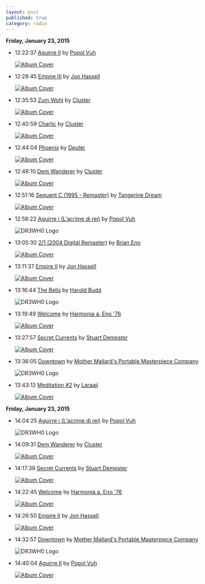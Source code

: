 ```yaml
---
layout: post
published: true
category: radio
---
```


**Friday, January 23, 2015**

*   12:22:37  [Aguirre II](http://goo.gl/GD1lPX) by [Popol Vuh](http://www.last.fm/music/Popol+Vuh)

    [![Album Cover](http://userserve-ak.last.fm/serve/174s/84354555.jpg)](http://www.last.fm/music/Popol+Vuh/Aguirre "Aguirre")

*   12:28:45  [Empire III](http://goo.gl/eJFMTD) by [Jon Hassell](http://www.last.fm/music/Jon+Hassell)

    [![Album Cover](http://userserve-ak.last.fm/serve/174s/46126517.png)](http://www.last.fm/music/Jon+Hassell/Aka+%2F+Darbari+%2F+Java "Aka / Darbari / Java")

*   12:35:53  [Zum Wohl](http://goo.gl/S3iv7W) by [Cluster](http://www.last.fm/music/Cluster)

    [![Album Cover](http://userserve-ak.last.fm/serve/174s/42109609.png)](http://www.last.fm/music/Cluster/Sowiesoso "Sowiesoso")

*   12:40:59  [Charlic](http://goo.gl/15OtXZ) by [Cluster](http://www.last.fm/music/Cluster)

    [![Album Cover](http://userserve-ak.last.fm/serve/174s/42293567.png)](http://www.last.fm/music/Cluster/Curiosum "Curiosum")

*   12:44:04  [Phoenix](http://goo.gl/c2EsQ0) by [Deuter](http://www.last.fm/music/Deuter)

    [![Album Cover](http://userserve-ak.last.fm/serve/174s/101517129.jpg)](http://www.last.fm/music/Deuter/Aum "Aum")

*   12:48:10  [Dem Wanderer](http://goo.gl/PeOjPH) by [Cluster](http://www.last.fm/music/Cluster)

    [![Album Cover](http://userserve-ak.last.fm/serve/174s/42109609.png)](http://www.last.fm/music/Cluster/Sowiesoso "Sowiesoso")

*   12:51:16  [Sequent C (1995 - Remaster)](http://goo.gl/Y6nC4v) by [Tangerine Dream](http://www.last.fm/music/Tangerine+Dream)

    [![Album Cover](http://userserve-ak.last.fm/serve/174s/40157713.png)](http://www.last.fm/music/Tangerine+Dream/Phaedra "Phaedra")

*   12:56:22  [Aguirre i (L'acrime di rei)](http://goo.gl/p8pHxP) by [Popol Vuh](http://www.last.fm/music/Popol+Vuh)

    ![DR3WH0 Logo](https://dl.dropboxusercontent.com/u/8239797/DR3WH0.png "DR3WH0 RadioBlog")

*   13:05:30  [2/1 (2004 Digital Remaster)](http://goo.gl/03B8Za) by [Brian Eno](http://www.last.fm/music/Brian+Eno)

    [![Album Cover](http://userserve-ak.last.fm/serve/174s/41587337.png)](http://www.last.fm/music/Brian+Eno/Ambient+1:+Music+for+Airports "Ambient 1: Music for Airports")

*   13:11:37  [Empire II](http://goo.gl/gbF9Il) by [Jon Hassell](http://www.last.fm/music/Jon+Hassell)

    [![Album Cover](http://userserve-ak.last.fm/serve/174s/46126517.png)](http://www.last.fm/music/Jon+Hassell/Aka+%2F+Darbari+%2F+Java "Aka / Darbari / Java")

*   13:16:44  [The Bells](http://goo.gl/dRMW26) by [Harold Budd](http://www.last.fm/music/Harold+Budd)

    ![DR3WH0 Logo](https://dl.dropboxusercontent.com/u/8239797/DR3WH0.png "DR3WH0 RadioBlog")

*   13:19:49  [Welcome](http://goo.gl/H8TLbl) by [Harmonia a. Eno '76](http://www.last.fm/music/Harmonia+a.+Eno+'76)

    [![Album Cover](http://userserve-ak.last.fm/serve/174s/91260159.jpg)](http://www.last.fm/music/Harmonia+&+Eno+%2776/Tracks+And+Traces "Tracks And Traces")

*   13:27:57  [Secret Currents](http://goo.gl/5tr0ZC) by [Stuart Dempster](http://www.last.fm/music/Stuart+Dempster)

    [![Album Cover](http://userserve-ak.last.fm/serve/174s/33144785.jpg)](http://www.last.fm/music/Stuart+Dempster/Underground+Overlays+From+The+Cistern+Chapel "Underground Overlays From The Cistern Chapel")

*   13:36:05  [Downtown](http://goo.gl/VrsUUv) by [Mother Mallard's Portable Masterpiece Company](http://www.last.fm/music/Mother+Mallard's+Portable+Masterpiece+Company)

    ![DR3WH0 Logo](https://dl.dropboxusercontent.com/u/8239797/DR3WH0.png "DR3WH0 RadioBlog")

*   13:43:13  [Meditation #2](http://goo.gl/mQcV1P) by [Laraaji](http://www.last.fm/music/Laraaji)

    [![Album Cover](http://userserve-ak.last.fm/serve/174s/3705003.jpg)](http://www.last.fm/music/Laraaji/Ambient+3:+Day+of+Radiance+\(feat.+Brian+Eno\) "Ambient 3: Day of Radiance (feat. Brian Eno)")



**Friday, January 23, 2015**

*   14:04:25  [Aguirre i (L'acrime di rei)](http://goo.gl/p8pHxP) by [Popol Vuh](http://www.last.fm/music/Popol+Vuh)

    ![DR3WH0 Logo](https://dl.dropboxusercontent.com/u/8239797/DR3WH0.png "DR3WH0 RadioBlog")

*   14:09:31  [Dem Wanderer](http://goo.gl/PeOjPH) by [Cluster](http://www.last.fm/music/Cluster)

    [![Album Cover](http://userserve-ak.last.fm/serve/174s/42109609.png)](http://www.last.fm/music/Cluster/Sowiesoso "Sowiesoso")

*   14:17:38  [Secret Currents](http://goo.gl/5tr0ZC) by [Stuart Dempster](http://www.last.fm/music/Stuart+Dempster)

    [![Album Cover](http://userserve-ak.last.fm/serve/174s/33144785.jpg)](http://www.last.fm/music/Stuart+Dempster/Underground+Overlays+From+The+Cistern+Chapel "Underground Overlays From The Cistern Chapel")

*   14:22:45  [Welcome](http://goo.gl/H8TLbl) by [Harmonia a. Eno '76](http://www.last.fm/music/Harmonia+a.+Eno+'76)

    [![Album Cover](http://userserve-ak.last.fm/serve/174s/91260159.jpg)](http://www.last.fm/music/Harmonia+&+Eno+%2776/Tracks+And+Traces "Tracks And Traces")

*   14:26:50  [Empire II](http://goo.gl/gbF9Il) by [Jon Hassell](http://www.last.fm/music/Jon+Hassell)

    [![Album Cover](http://userserve-ak.last.fm/serve/174s/46126517.png)](http://www.last.fm/music/Jon+Hassell/Aka+%2F+Darbari+%2F+Java "Aka / Darbari / Java")

*   14:32:57  [Downtown](http://goo.gl/VrsUUv) by [Mother Mallard's Portable Masterpiece Company](http://www.last.fm/music/Mother+Mallard's+Portable+Masterpiece+Company)

    ![DR3WH0 Logo](https://dl.dropboxusercontent.com/u/8239797/DR3WH0.png "DR3WH0 RadioBlog")

*   14:40:04  [Aguirre II](http://goo.gl/GD1lPX) by [Popol Vuh](http://www.last.fm/music/Popol+Vuh)

    [![Album Cover](http://userserve-ak.last.fm/serve/174s/84354555.jpg)](http://www.last.fm/music/Popol+Vuh/Aguirre "Aguirre")


